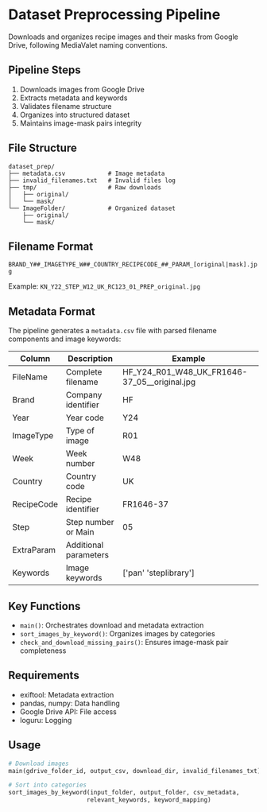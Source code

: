 # Dataset Preprocessing Pipeline

Downloads and organizes recipe images and their masks from Google Drive, following MediaValet naming conventions.

## Pipeline Steps

1. Downloads images from Google Drive
2. Extracts metadata and keywords
3. Validates filename structure
4. Organizes into structured dataset
5. Maintains image-mask pairs integrity

## File Structure
```
dataset_prep/
├── metadata.csv            # Image metadata
├── invalid_filenames.txt   # Invalid files log
├── tmp/                    # Raw downloads
│   ├── original/
│   └── mask/
└── ImageFolder/            # Organized dataset
    ├── original/
    └── mask/
```

## Filename Format

`BRAND_Y##_IMAGETYPE_W##_COUNTRY_RECIPECODE_##_PARAM_[original|mask].jpg`

Example: `KN_Y22_STEP_W12_UK_RC123_01_PREP_original.jpg`

## Metadata Format

The pipeline generates a `metadata.csv` file with parsed filename components and image keywords:

| Column | Description | Example |
|--------|-------------|---------|
| FileName | Complete filename | HF_Y24_R01_W48_UK_FR1646-37_05__original.jpg |
| Brand | Company identifier | HF |
| Year | Year code | Y24 |
| ImageType | Type of image | R01 |
| Week | Week number | W48 |
| Country | Country code | UK |
| RecipeCode | Recipe identifier | FR1646-37 |
| Step | Step number or Main | 05 |
| ExtraParam | Additional parameters | |
| Keywords | Image keywords | ['pan' 'steplibrary'] |


## Key Functions

- `main()`: Orchestrates download and metadata extraction
- `sort_images_by_keyword()`: Organizes images by categories
- `check_and_download_missing_pairs()`: Ensures image-mask pair completeness

## Requirements

- exiftool: Metadata extraction
- pandas, numpy: Data handling
- Google Drive API: File access
- loguru: Logging

## Usage

```python
# Download images
main(gdrive_folder_id, output_csv, download_dir, invalid_filenames_txt)

# Sort into categories
sort_images_by_keyword(input_folder, output_folder, csv_metadata, 
                      relevant_keywords, keyword_mapping)
```
